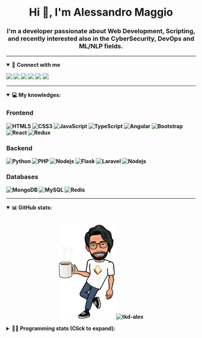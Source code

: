 <h1 align="center">Hi 👋, I'm Alessandro Maggio</h1>
<h3 align="center">I'm a developer passionate about Web Development, Scripting, and recently interested also in the CyberSecurity, DevOps and ML/NLP fields.</h3>

____

<details open>
<summary>🤝 <b>Connect with me<b></summary>

<p align = "center">

[<img src="https://img.shields.io/badge/twitter-1DA1F2.svg?&style=for-the-badge&logo=twitter&logoColor=white" />](https://twitter.com/TkdAxel)
[<img src ="https://img.shields.io/badge/portfolio-web-%23.svg?&style=for-the-badge&logo=&logoColor=white%22">](https://alessandromaggio.it/)
[<img src ="https://img.shields.io/badge/Telegram-1ca0f1.svg?&style=for-the-badge&logo=Telegram&logoColor=white%22&link=https://t.me/TkdAlex">](https://t.me/TkdAlex/)
[<img src="https://img.shields.io/badge/gmail-c14438.svg?&style=for-the-badge&logo=Gmail&logoColor=white&link=mailto:alex.tkd.alex@gmail.com"/>](mailto:alex.tkd.alex@gmail.com)
[<img src="https://img.shields.io/badge/linkedin-0077B5.svg?&style=for-the-badge&logo=linkedin&logoColor=white" />](https://www.linkedin.com/in/aalessandromaggio/)
[<img src = "https://img.shields.io/badge/instagram-E4405F.svg?&style=for-the-badge&logo=instagram&logoColor=white">](https://www.instagram.com/tkd_alex/)
<!--- [![Visits Badge](https://badges.pufler.dev/visits/tkd-alex/tkd-alex?style=for-the-badge&color=blue)](https://github.com/tkd-alex/tkd-alex) -->

</p>

</details>

---

<details open>
<summary>💻 <b>My knowledges</b>: </summary>

### Frontend
![HTML5](https://img.shields.io/badge/-HTML5-E34F26.svg?style=for-the-badge&logo=html5&logoColor=ffffff)
![CSS3](https://img.shields.io/badge/-CSS3-1572B6.svg?style=for-the-badge&logo=css3)
![JavaScript](https://img.shields.io/badge/-JavaScript-282C34?style=for-the-badge&logo=javascript)
![TypeScript](https://img.shields.io/badge/-TypeScript-007ACC?style=for-the-badge&logo=typescript)
![Angular](https://img.shields.io/badge/-Angular-DD0031?style=for-the-badge&logo=angular)
![Bootstrap](https://img.shields.io/badge/-Bootstrap-563D7C.svg?style=for-the-badge&logo=bootstrap)
![React](https://img.shields.io/badge/-React-282C34.svg?style=for-the-badge&logo=react&logoColor=ffffff)
![Redux](https://img.shields.io/badge/-Redux-764ABC.svg?style=for-the-badge&logo=redux)

### Backend
![Python](https://img.shields.io/badge/-Python-3776AB.svg?style=for-the-badge&logo=Python&logoColor=ffffff)
![PHP](https://img.shields.io/badge/-PHP-777BB4.svg?style=for-the-badge&logo=PHP&logoColor=ffffff)
![Nodejs](https://img.shields.io/badge/-Bash-4EAA25.svg?style=for-the-badge&logo=gnu-bash&logoColor=ffffff)
![Flask](https://img.shields.io/badge/-Flask-282C34.svg?style=for-the-badge&logo=flask)
![Laravel](https://img.shields.io/badge/-Laravel-FF2D20.svg?style=for-the-badge&logo=laravel&logoColor=ffffff)
![Nodejs](https://img.shields.io/badge/-Nodejs-339933.svg?style=for-the-badge&logo=Node.js&logoColor=ffffff)

### Databases
![MongoDB](https://img.shields.io/badge/-MongoDB-47A248?style=for-the-badge&logo=mongodb&logoColor=ffffff)
![MySQL](https://img.shields.io/badge/-MySQL-4479A1?style=for-the-badge&logo=mysql&logoColor=ffffff)
![Redis](https://img.shields.io/badge/-Redis-DC382D?style=for-the-badge&logo=Redis&logoColor=ffffff)

</details>

---

<details open>
 <summary>📊 <b>GitHub stats</b>: </summary>

<br>

<p align = "center">
    <img src="https://raw.githubusercontent.com/Tkd-Alex/tkd-alex/master/images/321517cd-ff68-41a7-b0d1-e765680568a7-8b6448d9-c944-4146-b633-adbdd25cb471-v1.png" height="250" />
    <img src="https://github-readme-stats.vercel.app/api?username=tkd-alex&show_icons=true&count_private=true&hide_border=true&line_height=25" alt="tkd-alex">
</p>

</design>

<details>
 <summary>👨‍💻 <b>Programming stats (Click to expand)</b>: </summary>
 
<!--START_SECTION:waka-->
![Code Time](http://img.shields.io/badge/Code%20Time-2%2C342%20hrs%2024%20mins-blue)

**I'm an Early 🐤** 

```text
🌞 Morning    301 commits    █████░░░░░░░░░░░░░░░░░░░░   22.65% 
🌆 Daytime    535 commits    ██████████░░░░░░░░░░░░░░░   40.26% 
🌃 Evening    450 commits    ████████░░░░░░░░░░░░░░░░░   33.86% 
🌙 Night      43 commits     ░░░░░░░░░░░░░░░░░░░░░░░░░   3.24%

```
📅 **I'm Most Productive on Wednesday** 

```text
Monday       186 commits    ███░░░░░░░░░░░░░░░░░░░░░░   14.0% 
Tuesday      196 commits    ███░░░░░░░░░░░░░░░░░░░░░░   14.75% 
Wednesday    260 commits    █████░░░░░░░░░░░░░░░░░░░░   19.56% 
Thursday     222 commits    ████░░░░░░░░░░░░░░░░░░░░░   16.7% 
Friday       217 commits    ████░░░░░░░░░░░░░░░░░░░░░   16.33% 
Saturday     122 commits    ██░░░░░░░░░░░░░░░░░░░░░░░   9.18% 
Sunday       126 commits    ██░░░░░░░░░░░░░░░░░░░░░░░   9.48%

```


📊 **This Week I Spent My Time On** 

```text
⌚︎ Time Zone: Europe/Rome

💬 Programming Languages: 
Python                   10 hrs 24 mins      ███████████████░░░░░░░░░░   62.97% 
Bash                     1 hr 18 mins        ██░░░░░░░░░░░░░░░░░░░░░░░   7.88% 
Kotlin                   1 hr 17 mins        ██░░░░░░░░░░░░░░░░░░░░░░░   7.87% 
Groovy                   1 hr 10 mins        █░░░░░░░░░░░░░░░░░░░░░░░░   7.09% 
TypeScript               47 mins             █░░░░░░░░░░░░░░░░░░░░░░░░   4.78%

🔥 Editors: 
VS Code                  10 hrs 8 mins       ███████████████░░░░░░░░░░   61.42% 
Sublime Text             3 hrs 35 mins       █████░░░░░░░░░░░░░░░░░░░░   21.74% 
Android Studio           2 hrs 46 mins       ████░░░░░░░░░░░░░░░░░░░░░   16.84%

💻 Operating System: 
Linux                    14 hrs 25 mins      █████████████████████░░░░   87.38% 
Android                  2 hrs 5 mins        ███░░░░░░░░░░░░░░░░░░░░░░   12.62%

```

**I Mostly Code in Python** 

```text
Python                   32 repos            ██████████░░░░░░░░░░░░░░░   41.03% 
JavaScript               13 repos            ████░░░░░░░░░░░░░░░░░░░░░   16.67% 
PHP                      5 repos             █░░░░░░░░░░░░░░░░░░░░░░░░   6.41% 
HTML                     5 repos             █░░░░░░░░░░░░░░░░░░░░░░░░   6.41% 
CSS                      5 repos             █░░░░░░░░░░░░░░░░░░░░░░░░   6.41%

```



 Last Updated on 22/08/2022 06:09:13 UTC
<!--END_SECTION:waka-->

</details>
